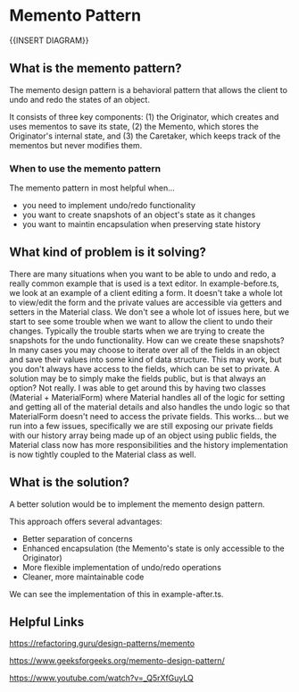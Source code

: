 # Memento Pattern

{{INSERT DIAGRAM}}

## What is the memento pattern?

The memento design pattern is a behavioral pattern that allows the client to undo and redo the states of an object.

It consists of three key components: (1) the Originator, which creates and uses mementos to save its state, (2) the Memento, which stores the Originator's internal state, and (3) the Caretaker, which keeps track of the mementos but never modifies them.

### When to use the memento pattern

The memento pattern in most helpful when...

- you need to implement undo/redo functionality
- you want to create snapshots of an object's state as it changes
- you want to maintin encapsulation when preserving state history

## What kind of problem is it solving?

There are many situations when you want to be able to undo and redo, a really common example that is used is a text editor. In example-before.ts, we look at an example of a client editing a form. It doesn't take a whole lot to view/edit the form and the private values are accessible via getters and setters in the Material class. We don't see a whole lot of issues here, but we start to see some trouble when we want to allow the client to undo their changes. Typically the trouble starts when we are trying to create the snapshots for the undo functionality. How can we create these snapshots? In many cases you may choose to iterate over all of the fields in an object and save their values into some kind of data structure. This may work, but you don't always have access to the fields, which can be set to private. A solution may be to simply make the fields public, but is that always an option? Not really. I was able to get around this by having two classes (Material + MaterialForm) where Material handles all of the logic for setting and getting all of the material details and also handles the undo logic so that MaterialForm doesn't need to access the private fields. This works... but we run into a few issues, specifically we are still exposing our private fields with our history array being made up of an object using public fields, the Material class now has more responsibilities and the history implementation is now tightly coupled to the Material class as well.

## What is the solution?

A better solution would be to implement the memento design pattern.

This approach offers several advantages:

- Better separation of concerns
- Enhanced encapsulation (the Memento's state is only accessible to the Originator)
- More flexible implementation of undo/redo operations
- Cleaner, more maintainable code

We can see the implementation of this in example-after.ts.

## Helpful Links

https://refactoring.guru/design-patterns/memento

https://www.geeksforgeeks.org/memento-design-pattern/

https://www.youtube.com/watch?v=_Q5rXfGuyLQ

